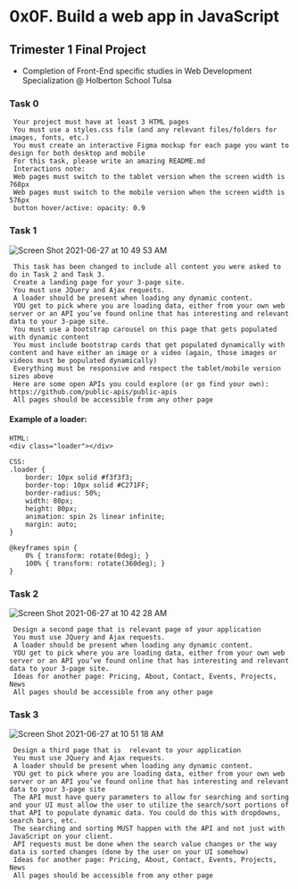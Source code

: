 # 0x0F. Build a web app in JavaScript
## Trimester 1 Final Project
*  Completion of Front-End specific studies in Web Development Specialization @ Holberton School Tulsa
### Task 0
```
 Your project must have at least 3 HTML pages
 You must use a styles.css file (and any relevant files/folders for images, fonts, etc.)
 You must create an interactive Figma mockup for each page you want to design for both desktop and mobile
 For this task, please write an amazing README.md
 Interactions note:
 Web pages must switch to the tablet version when the screen width is 768px
 Web pages must switch to the mobile version when the screen width is 576px
 button hover/active: opacity: 0.9
```

 ### Task 1
![Screen Shot 2021-06-27 at 10 49 53 AM](https://user-images.githubusercontent.com/56170981/123550988-715b9d00-d735-11eb-92e1-33dc6188047a.png)
```
 This task has been changed to include all content you were asked to do in Task 2 and Task 3.
 Create a landing page for your 3-page site.
 You must use JQuery and Ajax requests.
 A loader should be present when loading any dynamic content.
 YOU get to pick where you are loading data, either from your own web server or an API you’ve found online that has interesting and relevant data to your 3-page site.
 You must use a bootstrap carousel on this page that gets populated with dynamic content
 You must include bootstrap cards that get populated dynamically with content and have either an image or a video (again, those images or videos must be populated dynamically)
 Everything must be responsive and respect the tablet/mobile version sizes above
 Here are some open APIs you could explore (or go find your own): https://github.com/public-apis/public-apis
 All pages should be accessible from any other page
 ```
 #### Example of a loader:
 ```
 HTML:
 <div class="loader"></div>

 CSS:
 .loader {
     border: 10px solid #f3f3f3;
     border-top: 10px solid #C271FF;
     border-radius: 50%;
     width: 80px;
     height: 80px;
     animation: spin 2s linear infinite;
     margin: auto;
 }

 @keyframes spin {
     0% { transform: rotate(0deg); }
     100% { transform: rotate(360deg); }
 }
 ```

 ### Task 2
![Screen Shot 2021-06-27 at 10 42 28 AM](https://user-images.githubusercontent.com/56170981/123551007-89cbb780-d735-11eb-8fcb-2bfc61833234.png)
```
 Design a second page that is relevant page of your application
 You must use JQuery and Ajax requests.
 A loader should be present when loading any dynamic content.
 YOU get to pick where you are loading data, either from your own web server or an API you’ve found online that has interesting and relevant data to your 3-page site.
 Ideas for another page: Pricing, About, Contact, Events, Projects, News
 All pages should be accessible from any other page
```
 ### Task 3
![Screen Shot 2021-06-27 at 10 51 18 AM](https://user-images.githubusercontent.com/56170981/123551023-9e0fb480-d735-11eb-9c12-40e6523ae4eb.png)
```
 Design a third page that is  relevant to your application
 You must use JQuery and Ajax requests.
 A loader should be present when loading any dynamic content.
 YOU get to pick where you are loading data, either from your own web server or an API you’ve found online that has interesting and relevant data to your 3-page site
 The API must have query parameters to allow for searching and sorting and your UI must allow the user to utilize the search/sort portions of that API to populate dynamic data. You could do this with dropdowns, search bars, etc.
 The searching and sorting MUST happen with the API and not just with JavaScript on your client.
 API requests must be done when the search value changes or the way data is sorted changes (done by the user on your UI somehow)
 Ideas for another page: Pricing, About, Contact, Events, Projects, News
 All pages should be accessible from any other page
```

